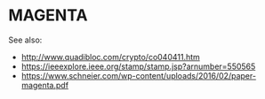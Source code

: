 # MAGENTA

See also:
- http://www.quadibloc.com/crypto/co040411.htm
- https://ieeexplore.ieee.org/stamp/stamp.jsp?arnumber=550565
- https://www.schneier.com/wp-content/uploads/2016/02/paper-magenta.pdf
